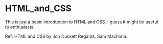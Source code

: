 # HTML_and_CSS
This is just a basic introduction to HTML and CSS.
I guess it might be useful to enthusiasts.

Ref: HTML and CSS by Jon Duckett
Regards,
Sam Macharia.
